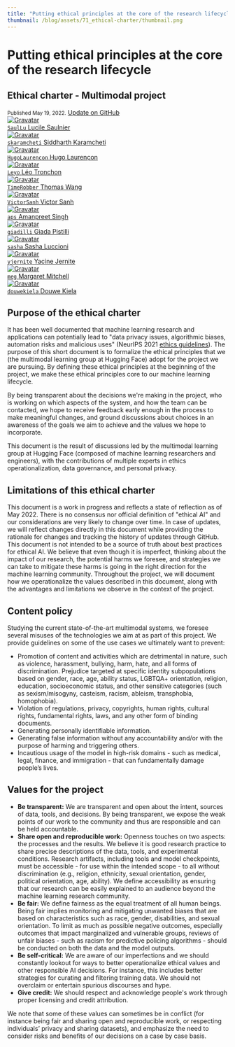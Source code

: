 ```yaml
---
title: "Putting ethical principles at the core of the research lifecycle"
thumbnail: /blog/assets/71_ethical-charter/thumbnail.png
---
```


<h1>Putting ethical principles at the core of the research lifecycle</h1>
<h2>Ethical charter - Multimodal project</h2>

<div class="blog-metadata">
    <small>Published May 19, 2022.</small>
    <a target="_blank" class="btn no-underline text-sm mb-5 font-sans" href="https://github.com/huggingface/blog/blob/main/ethical-charter-multimodal.md">
        Update on GitHub
    </a>
</div>

<div class="author-card">
    <a href="/SaulLu">
        <img class="avatar avatar-user" src="https://aeiljuispo.cloudimg.io/v7/https://s3.amazonaws.com/moonup/production/uploads/1618938489629-60741a2e69a66931a0273f0c.png?w=200&h=200&f=face" title="Gravatar">
        <div class="bfc">
            <code>SaulLu</code>
            <span class="fullname">Lucile Saulnier</span>
        </div>
    </a>
    <a href="/skaramcheti">
        <img class="avatar avatar-user" src="https://aeiljuispo.cloudimg.io/v7/https://s3.amazonaws.com/moonup/production/uploads/1634666324094-6150b090d84cf0532aa1764b.jpeg?w=200&h=200&f=face" title="Gravatar">
        <div class="bfc">
            <code>skaramcheti</code>
            <span class="fullname">Siddharth Karamcheti</span>
        </div>
    </a>
    <a href="/HugoLaurencon">
        <img class="avatar avatar-user" src="https://aeiljuispo.cloudimg.io/v7/https://s3.amazonaws.com/moonup/production/uploads/1635201569275-noauth.jpeg?w=200&h=200&f=face" title="Gravatar">
        <div class="bfc">
            <code>HugoLaurencon</code>
            <span class="fullname">Hugo Laurençon</span>
        </div>
    </a>
    <a href="/Leyo">
        <img class="avatar avatar-user" src="https://aeiljuispo.cloudimg.io/v7/https://s3.amazonaws.com/moonup/production/uploads/1652185658647-6244866a456803e9500d0f6a.jpeg?w=200&h=200&f=face" title="Gravatar">
        <div class="bfc">
            <code>Leyo</code>
            <span class="fullname">Léo Tronchon</span>
        </div>
    </a>
    <a href="/TimeRobber">
        <img class="avatar avatar-user" src="https://huggingface.co/avatars/06bb346411f4950ab6d88620ca970990.svg" title="Gravatar">
        <div class="bfc">
            <code>TimeRobber</code>
            <span class="fullname">Thomas Wang</span>
        </div>
    </a>
    <a href="/VictorSanh">
        <img class="avatar avatar-user" src="https://aeiljuispo.cloudimg.io/v7/https://s3.amazonaws.com/moonup/production/uploads/1619623771844-5ecea265968f6028e0559fa5.jpeg?w=200&h=200&f=face" title="Gravatar">
        <div class="bfc">
            <code>VictorSanh</code>
            <span class="fullname">Victor Sanh</span>
        </div>
    </a>
    <a href="/aps">
        <img class="avatar avatar-user" src="https://aeiljuispo.cloudimg.io/v7/https://s3.amazonaws.com/moonup/production/uploads/1652253065548-6230c6ecfd8b720a5648f6c4.jpeg?w=200&h=200&f=face" title="Gravatar">
        <div class="bfc">
            <code>aps</code>
            <span class="fullname">Amanpreet Singh</span>
        </div>
    </a>
    <a href="/giadilli">
        <img class="avatar avatar-user" src="https://aeiljuispo.cloudimg.io/v7/https://s3.amazonaws.com/moonup/production/uploads/1635413464273-6051e59531c5be7f3dd5ebc9.jpeg?w=200&h=200&f=face" title="Gravatar">
        <div class="bfc">
            <code>giadilli</code>
            <span class="fullname">Giada Pistilli</span>
        </div>
    </a>
    <a href="/sasha">
        <img class="avatar avatar-user" src="https://aeiljuispo.cloudimg.io/v7/https://s3.amazonaws.com/moonup/production/uploads/1626198087984-60edd0133e2c73a9a21455f5.png?w=200&h=200&f=face" title="Gravatar">
        <div class="bfc">
            <code>sasha</code>
            <span class="fullname">Sasha Luccioni</span>
        </div>
    </a>
    <a href="/yjernite">
        <img class="avatar avatar-user" src="https://aeiljuispo.cloudimg.io/v7/https://s3.amazonaws.com/moonup/production/uploads/1594144055859-5ee3a7cd2a3eae3cbdad1305.jpeg?w=200&h=200&f=face" title="Gravatar">
        <div class="bfc">
            <code>yjernite</code>
            <span class="fullname">Yacine Jernite</span>
        </div>
    </a>
    <a href="/meg">
        <img class="avatar avatar-user" src="https://aeiljuispo.cloudimg.io/v7/https://s3.amazonaws.com/moonup/production/uploads/1626214544196-60c757ea5f9a76ab3f844f12.png?w=200&h=200&f=face" title="Gravatar">
        <div class="bfc">
            <code>meg</code>
            <span class="fullname">Margaret Mitchell</span>
        </div>
    </a>
    <a href="/douwekiela">
        <img class="avatar avatar-user" src="https://aeiljuispo.cloudimg.io/v7/https://s3.amazonaws.com/moonup/production/uploads/1641847245435-61dc997715b47073db1620dc.jpeg?w=200&h=200&f=face" title="Gravatar">
        <div class="bfc">
            <code>douwekiela</code>
            <span class="fullname">Douwe Kiela</span>
        </div>
    </a>
</div>

## Purpose of the ethical charter

It has been well documented that machine learning research and applications can potentially lead to "data privacy issues, algorithmic biases, automation risks and malicious uses" (NeurIPS 2021 [ethics guidelines](https://nips.cc/public/EthicsGuidelines)). The purpose of this short document is to formalize the ethical principles that we (the multimodal learning group at Hugging Face) adopt for the project we are pursuing. By defining these ethical principles at the beginning of the project, we make these ethical principles core to our machine learning lifecycle.

By being transparent about the decisions we're making in the project, who is working on which aspects of the system, and how the team can be contacted, we hope to receive feedback early enough in the process to make meaningful changes, and ground discussions about choices in an awareness of the goals we aim to achieve and the values we hope to incorporate.

This document is the result of discussions led by the multimodal learning group at Hugging Face (composed of machine learning researchers and engineers), with the contributions of multiple experts in ethics operationalization, data governance, and personal privacy.

## Limitations of this ethical charter

This document is a work in progress and reflects a state of reflection as of May 2022. There is no consensus nor official definition of "ethical AI" and our considerations are very likely to change over time. In case of updates, we will reflect changes directly in this document while providing the rationale for changes and tracking the history of updates through GitHub. This document is not intended to be a source of truth about best practices for ethical AI. We believe that even though it is imperfect, thinking about the impact of our research, the potential harms we foresee, and strategies we can take to mitigate these harms is going in the right direction for the machine learning community. Throughout the project, we will document how we operationalize the values described in this document, along with the advantages and limitations we observe in the context of the project.

## Content policy

Studying the current state-of-the-art multimodal systems, we foresee several misuses of the technologies we aim at as part of this project. We provide guidelines on some of the use cases we ultimately want to prevent:

- Promotion of content and activities which are detrimental in nature, such as violence, harassment, bullying, harm, hate, and all forms of discrimination. Prejudice targeted at specific identity subpopulations based on gender, race, age, ability status, LGBTQA+ orientation, religion, education, socioeconomic status, and other sensitive categories (such as sexism/misogyny, casteism, racism, ableism, transphobia, homophobia).
- Violation of regulations, privacy, copyrights, human rights, cultural rights, fundamental rights, laws, and any other form of binding documents.
- Generating personally identifiable information.
- Generating false information without any accountability and/or with the purpose of harming and triggering others.
- Incautious usage of the model in high-risk domains - such as medical, legal, finance, and immigration - that can fundamentally damage people’s lives.

## Values for the project

- **Be transparent:** We are transparent and open about the intent, sources of data, tools, and decisions. By being transparent, we expose the weak points of our work to the community and thus are responsible and can be held accountable.
- **Share open and reproducible work:** Openness touches on two aspects: the processes and the results. We believe it is good research practice to share precise descriptions of the data, tools, and experimental conditions. Research artifacts, including tools and model checkpoints, must be accessible - for use within the intended scope - to all without discrimination (e.g., religion, ethnicity, sexual orientation, gender, political orientation, age, ability). We define accessibility as ensuring that our research can be easily explained to an audience beyond the machine learning research community.
- **Be fair:** We define fairness as the equal treatment of all human beings. Being fair implies monitoring and mitigating unwanted biases that are based on characteristics such as race, gender, disabilities, and sexual orientation. To limit as much as possible negative outcomes, especially outcomes that impact marginalized and vulnerable groups, reviews of unfair biases - such as racism for predictive policing algorithms - should be conducted on both the data and the model outputs.
- **Be self-critical:** We are aware of our imperfections and we should constantly lookout for ways to better operationalize ethical values and other responsible AI decisions. For instance, this includes better strategies for curating and filtering training data. We should not overclaim or entertain spurious discourses and hype.
- **Give credit:** We should respect and acknowledge people's work through proper licensing and credit attribution.

We note that some of these values can sometimes be in conflict (for instance being fair and sharing open and reproducible work, or respecting individuals’ privacy and sharing datasets), and emphasize the need to consider risks and benefits of our decisions on a case by case basis.
